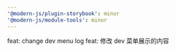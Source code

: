```yaml
---
'@modern-js/plugin-storybook': minor
'@modern-js/module-tools': minor
---
```


feat: change dev menu log
feat: 修改 dev 菜单展示的内容
